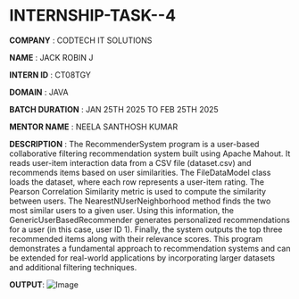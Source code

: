 # INTERNSHIP-TASK--4

**COMPANY** : CODTECH IT SOLUTIONS

**NAME** : JACK ROBIN J

**INTERN ID** : CT08TGY

**DOMAIN** : JAVA 

**BATCH DURATION** : JAN 25TH 2025 TO FEB 25TH 2025

**MENTOR NAME** : NEELA SANTHOSH KUMAR



**DESCRIPTION** :
The RecommenderSystem program is a user-based collaborative filtering recommendation system built using Apache Mahout. It reads user-item interaction data from a CSV file (dataset.csv) and recommends items based on user similarities. The FileDataModel class loads the dataset, where each row represents a user-item rating. The Pearson Correlation Similarity metric is used to compute the similarity between users. The NearestNUserNeighborhood method finds the two most similar users to a given user. Using this information, the GenericUserBasedRecommender generates personalized recommendations for a user (in this case, user ID 1). Finally, the system outputs the top three recommended items along with their relevance scores. This program demonstrates a fundamental approach to recommendation systems and can be extended for real-world applications by incorporating larger datasets and additional filtering techniques.

**OUTPUT**:
![Image](https://github.com/user-attachments/assets/d42fc86b-a7fd-460f-a3da-df8344aee3c0)







